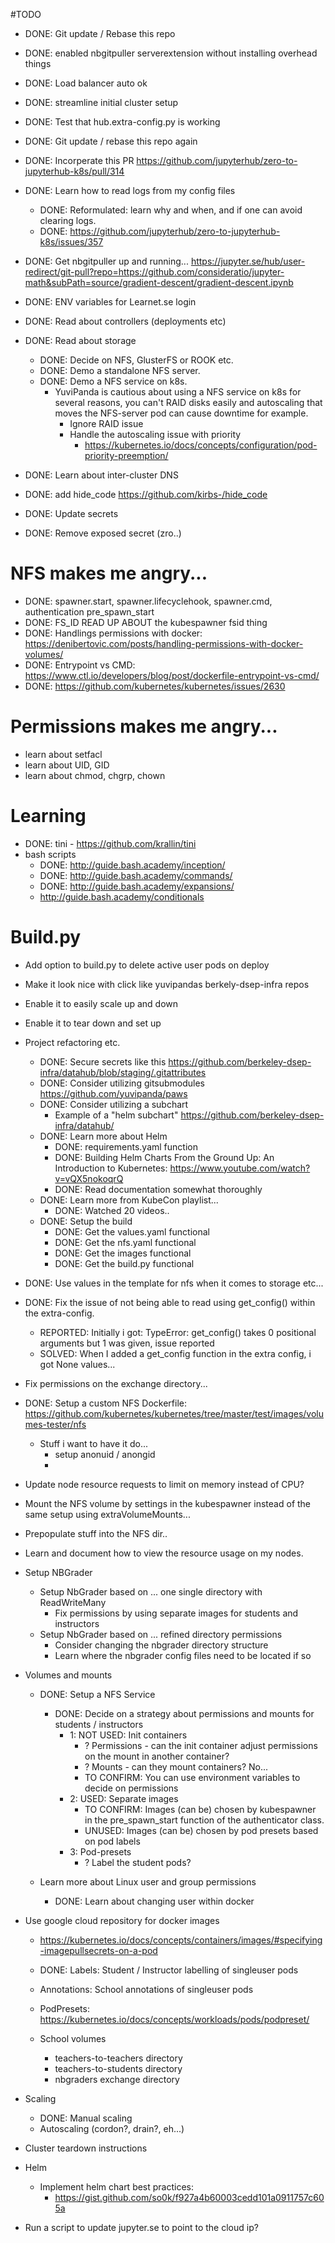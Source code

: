 #TODO
- DONE: Git update / Rebase this repo
- DONE: enabled nbgitpuller serverextension without installing overhead things
- DONE: Load balancer auto ok
- DONE: streamline initial cluster setup
- DONE: Test that hub.extra-config.py is working
- DONE: Git update / rebase this repo again
- DONE: Incorperate this PR
        https://github.com/jupyterhub/zero-to-jupyterhub-k8s/pull/314
- DONE: Learn how to read logs from my config files
  - DONE: Reformulated: learn why and when, and if one can avoid clearing logs.
  - DONE: https://github.com/jupyterhub/zero-to-jupyterhub-k8s/issues/357
- DONE: Get nbgitpuller up and running...
        https://jupyter.se/hub/user-redirect/git-pull?repo=https://github.com/consideratio/jupyter-math&subPath=source/gradient-descent/gradient-descent.ipynb
- DONE: ENV variables for Learnet.se login
- DONE: Read about controllers (deployments etc)
- DONE: Read about storage
  - DONE: Decide on NFS, GlusterFS or ROOK etc.
  - DONE: Demo a standalone NFS server.
  - DONE: Demo a NFS service on k8s. 
    - YuviPanda is cautious about using a NFS service on k8s for several reasons, you can't RAID disks easily and autoscaling that moves the NFS-server pod can cause downtime for example.
      - Ignore RAID issue
      - Handle the autoscaling issue with priority
        - https://kubernetes.io/docs/concepts/configuration/pod-priority-preemption/
- DONE: Learn about inter-cluster DNS
- DONE: add hide_code https://github.com/kirbs-/hide_code
- DONE: Update secrets


- DONE: Remove exposed secret (zro..)


# NFS makes me angry...
- DONE: spawner.start, spawner.lifecyclehook, spawner.cmd, authentication pre_spawn_start
- DONE: FS_ID READ UP ABOUT the kubespawner fsid thing
- DONE: Handlings permissions with docker:
        https://denibertovic.com/posts/handling-permissions-with-docker-volumes/
- DONE: Entrypoint vs CMD:
        https://www.ctl.io/developers/blog/post/dockerfile-entrypoint-vs-cmd/
- DONE: https://github.com/kubernetes/kubernetes/issues/2630

# Permissions makes me angry...
- learn about setfacl
- learn about UID, GID
- learn about chmod, chgrp, chown

# Learning
- DONE: tini - https://github.com/krallin/tini
- bash scripts
  - DONE: http://guide.bash.academy/inception/
  - DONE: http://guide.bash.academy/commands/
  - DONE: http://guide.bash.academy/expansions/
  - http://guide.bash.academy/conditionals

# Build.py
- Add option to build.py to delete active user pods on deploy
- Make it look nice with click like yuvipandas berkely-dsep-infra repos
- Enable it to easily scale up and down
- Enable it to tear down and set up

- Project refactoring etc.
  - DONE: Secure secrets like this
          https://github.com/berkeley-dsep-infra/datahub/blob/staging/.gitattributes
  - DONE: Consider utilizing gitsubmodules
          https://github.com/yuvipanda/paws
  - DONE: Consider utilizing a subchart
    - Example of a "helm subchart"
      https://github.com/berkeley-dsep-infra/datahub/
  - DONE: Learn more about Helm
    - DONE: requirements.yaml function
    - DONE: Building Helm Charts From the Ground Up: An Introduction to Kubernetes:
            https://www.youtube.com/watch?v=vQX5nokoqrQ
    - DONE: Read documentation somewhat thoroughly
  - DONE: Learn more from KubeCon playlist...
    - DONE: Watched 20 videos..
  - DONE: Setup the build
    - DONE: Get the values.yaml functional
    - DONE: Get the nfs.yaml functional
    - DONE: Get the images functional
    - DONE: Get the build.py functional

- DONE: Use values in the template for nfs when it comes to storage etc...

- DONE: Fix the issue of not being able to read using get_config() within the extra-config.
  - REPORTED: Initially i got: TypeError: get_config() takes 0 positional arguments but 1 was given, issue reported
  - SOLVED: When I added a get_config function in the extra config, i got None values...

- Fix permissions on the exchange directory...
- DONE: Setup a custom NFS Dockerfile: 
        https://github.com/kubernetes/kubernetes/tree/master/test/images/volumes-tester/nfs
  - Stuff i want to have it do...
    - setup anonuid / anongid
    - 

- Update node resource requests to limit on memory instead of CPU?

- Mount the NFS volume by settings in the kubespawner instead of the same setup using extraVolumeMounts...
- Prepopulate stuff into the NFS dir..

- Learn and document how to view the resource usage on my nodes.

- Setup NBGrader
  - Setup NbGrader based on ... one single directory with ReadWriteMany
    - Fix permissions by using separate images for students and instructors
  - Setup NbGrader based on ... refined directory permissions
    - Consider changing the nbgrader directory structure
    - Learn where the nbgrader config files need to be located if so

- Volumes and mounts
  - DONE: Setup a NFS Service

    - DONE: Decide on a strategy about permissions and mounts for students / instructors
      - 1: NOT USED: Init containers
        - ? Permissions - can the init container adjust permissions on the mount in another container?
        - ? Mounts - can they mount containers? No...
        - TO CONFIRM: You can use environment variables to decide on permissions
      - 2: USED: Separate images
        - TO CONFIRM: Images (can be) chosen by kubespawner in the pre_spawn_start function of the authenticator class.
        - UNUSED: Images (can be) chosen by pod presets based on pod labels
      - 3: Pod-presets
        - ? Label the student pods?

  - Learn more about Linux user and group permissions
    - DONE: Learn about changing user within docker

- Use google cloud repository for docker images
  - https://kubernetes.io/docs/concepts/containers/images/#specifying-imagepullsecrets-on-a-pod
  
  - DONE: Labels: Student / Instructor labelling of singleuser pods
  - Annotations: School annotations of singleuser pods
  - PodPresets: https://kubernetes.io/docs/concepts/workloads/pods/podpreset/
  - School volumes
    - teachers-to-teachers directory
    - teachers-to-students directory
    - nbgraders exchange directory

- Scaling
  - DONE: Manual scaling
  - Autoscaling (cordon?, drain?, eh...)

- Cluster teardown instructions

- Helm
  - Implement helm chart best practices:
    - https://gist.github.com/so0k/f927a4b60003cedd101a0911757c605a
- Run a script to update jupyter.se to point to the cloud ip?